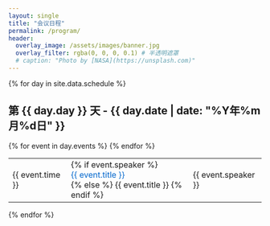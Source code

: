 ```yaml
---
layout: single
title: "会议日程"
permalink: /program/
header:
  overlay_image: /assets/images/banner.jpg
  overlay_filter: rgba(0, 0, 0, 0.1) # 半透明遮罩
  # caption: "Photo by [NASA](https://unsplash.com)"
---
```


<style>
  .abstract-container {
    display: none;
    padding: 10px;
    background-color: #f5f5f5;
    border-radius: 4px;
    margin-top: 5px;
  }
  .abstract-toggle {
    cursor: pointer;
    color: #0066cc;
    display: block;
  }
  .abstract-toggle:hover {
    text-decoration: underline;
  }
</style>

{% for day in site.data.schedule %}

<h2>第 {{ day.day }} 天 - {{ day.date | date: "%Y年%m月%d日" }}</h2>
<table>
  {% for event in day.events %}
  <tr>
    <td>{{ event.time }}</td>
    <td>
      {% if event.speaker %}
        <div class="abstract-toggle" data-target="abstract-{{ forloop.parentloop.index }}-{{ forloop.index }}">
          {{ event.title }}
        </div>
        <div id="abstract-{{ forloop.parentloop.index }}-{{ forloop.index }}" class="abstract-container">
          {{ event.abstract }}
        </div>
      {% else %}
        {{ event.title }}
      {% endif %}
    </td>
    <td>{{ event.speaker }}</td>
  </tr>
  {% endfor %}
</table>
{% endfor %}

<script>
  // 使用事件委托提高性能
  document.addEventListener('DOMContentLoaded', function() {
    document.body.addEventListener('click', function(e) {
      const toggle = e.target.closest('.abstract-toggle');
      if (toggle) {
        const targetId = toggle.getAttribute('data-target');
        const abstract = document.getElementById(targetId);
        if (abstract) {
          abstract.style.display = abstract.style.display === 'none' ? 'block' : 'none';
        }
      }
    });
  });
</script>